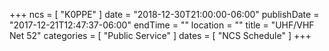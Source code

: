 +++
ncs = [ "K0PPE" ]
date = "2018-12-30T21:00:00-06:00"
publishDate = "2017-12-21T12:47:37-06:00"
endTime = ""
location = ""
title = "UHF/VHF Net 52"
categories = [ "Public Service" ]
dates = [ "NCS Schedule" ]
+++
